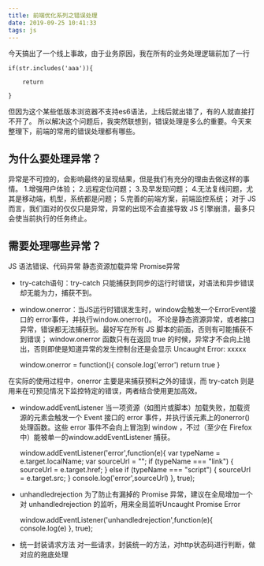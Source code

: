 ```yaml
---
title: 前端优化系列之错误处理
date: 2019-09-25 10:41:33
tags: js
---
```

今天搞出了一个线上事故，由于业务原因，我在所有的业务处理逻辑前加了一行
    
    if(str.includes('aaa')){
    
        return
    
    }
   
但因为这个某些低版本浏览器不支持es6语法，上线后就出错了，有的人就直接打不开了。
所以解决这个问题后，我突然联想到，错误处理是多么的重要。今天来整理下，前端的常用的错误处理都有哪些。

<!-- more -->

## 为什么要处理异常？

异常是不可控的，会影响最终的呈现结果，但是我们有充分的理由去做这样的事情。
1.增强用户体验；
2.远程定位问题；
3.及早发现问题；
4.无法复线问题，尤其是移动端，机型，系统都是问题；
5.完善的前端方案，前端监控系统；
对于 JS 而言，我们面对的仅仅只是异常，异常的出现不会直接导致 JS 引擎崩溃，最多只会使当前执行的任务终止。

## 需要处理哪些异常？
JS 语法错误、代码异常
静态资源加载异常
Promise异常

- try-catch语句：try-catch 只能捕获到同步的运行时错误，对语法和异步错误却无能为力，捕获不到。

- window.onerror：当JS运行时错误发生时，window会触发一个ErrorEvent接口的 error事件，并执行window.onerror()。
不论是静态资源异常，或者接口异常，错误都无法捕获到。最好写在所有 JS 脚本的前面，否则有可能捕获不到错误；
window.onerror 函数只有在返回 true 的时候，异常才不会向上抛出，否则即使是知道异常的发生控制台还是会显示 Uncaught Error: xxxxx
    
    
    window.onerror = function(){
        console.log('error')
        return true
    }
    
在实际的使用过程中，onerror 主要是来捕获预料之外的错误，而 try-catch 则是用来在可预见情况下监控特定的错误，两者结合使用更加高效。

- window.addEventListener
当一项资源（如图片或脚本）加载失败，加载资源的元素会触发一个 Event 接口的 error 事件，并执行该元素上的onerror() 处理函数。这些 error 事件不会向上冒泡到 window ，不过（至少在 Firefox 中）能被单一的window.addEventListener 捕获。


    window.addEventListener('error',function(e){
      var typeName = e.target.localName;
      var sourceUrl = "";
      if (typeName === "link") {
        sourceUrl = e.target.href;
      } else if (typeName === "script") {
        sourceUrl = e.target.src;
      }
      console.log('error',sourceUrl)
    }, true);

- unhandledrejection
为了防止有漏掉的 Promise 异常，建议在全局增加一个对 unhandledrejection 的监听，用来全局监听Uncaught Promise Error

    
    window.addEventListener('unhandledrejection',function(e){
          console.log(e)
        }, true);
    
- 统一封装请求方法
对一些请求，封装统一的方法，对http状态码进行判断，做对应的拖底处理


